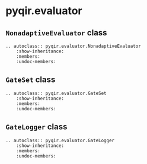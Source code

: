 # pyqir.evaluator

## `NonadaptiveEvaluator` class

```{eval-rst}
.. autoclass:: pyqir.evaluator.NonadaptiveEvaluator
    :show-inheritance:
    :members:
    :undoc-members:
```

## `GateSet` class

```{eval-rst}
.. autoclass:: pyqir.evaluator.GateSet
    :show-inheritance:
    :members:
    :undoc-members:
```

## `GateLogger` class

```{eval-rst}
.. autoclass:: pyqir.evaluator.GateLogger
    :show-inheritance:
    :members:
    :undoc-members:
```
